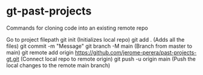 # gt-past-projects
Commands for cloning code into an existing remote repo

Go to project filepath
git init (Initializes local repo)
git add . (Adds all the files)
git commit -m "Message"
git branch -M main (Branch from master to main)
git remote add origin https://github.com/jerome-perera/past-projects-gt.git (Connect local repo to remote origin)
git push -u origin main (Push the local changes to the remote main branch)
